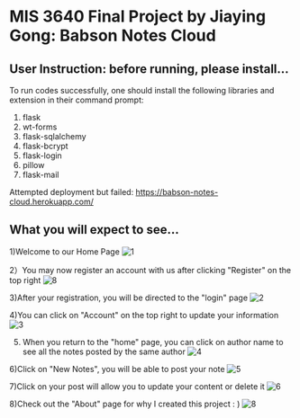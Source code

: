 # MIS 3640 Final Project by Jiaying Gong: Babson Notes Cloud 
## User Instruction: before running, please install...
To run codes successfully, one should install the following libraries and extension in their command prompt:
1) flask
2) wt-forms
3) flask-sqlalchemy
4) flask-bcrypt
5) flask-login
6) pillow
7) flask-mail

Attempted deployment but failed: https://babson-notes-cloud.herokuapp.com/

## What you will expect to see...

1)Welcome to our Home Page
![1](https://user-images.githubusercontent.com/70243135/100566871-1928fd80-3302-11eb-862d-ae29c9790152.JPG)

2）You may now register an account with us after clicking "Register" on the top right
![8](https://user-images.githubusercontent.com/70243135/100566918-3eb60700-3302-11eb-9008-a038050000b6.JPG)

3)After your registration, you will be directed to the "login" page
![2](https://user-images.githubusercontent.com/70243135/100566987-6a38f180-3302-11eb-9210-f4055639f5ae.JPG)

4)You can click on "Account" on the top right to update your information
![3](https://user-images.githubusercontent.com/70243135/100567111-b71cc800-3302-11eb-9f39-54238a7d2eed.JPG)

5) When you return to the "home" page, you can click on author name to see all the notes posted by the same author
![4](https://user-images.githubusercontent.com/70243135/100567165-d582c380-3302-11eb-93c6-b9494ba92022.JPG)

6)Click on "New Notes", you will be able to post your note
![5](https://user-images.githubusercontent.com/70243135/100567166-d74c8700-3302-11eb-9a86-6b27bb0a9af4.JPG)

7)Click on your post will allow you to update your content or delete it 
![6](https://user-images.githubusercontent.com/70243135/100567269-0e229d00-3303-11eb-8f20-485acb98cc02.JPG)

8)Check out the "About" page for why I created this project : )
![8](https://user-images.githubusercontent.com/70243135/100567323-298da800-3303-11eb-924d-43c20a46da56.JPG)
